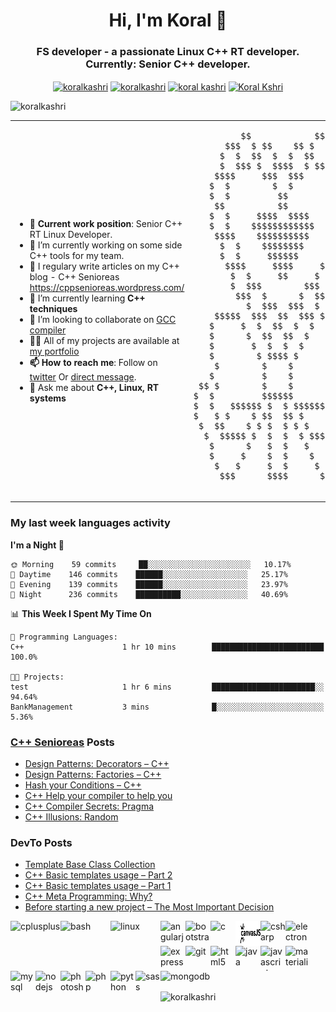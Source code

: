 <h1 align="center">Hi, I'm Koral 👋</h1>
<h3 align="center">FS developer - a passionate Linux C++ RT developer.<br>Currently: Senior C++ developer.</h3>

<p align="center">
<a href="https://dev.to/koralkashri" target="blank"><img align="center" src="https://cdn.jsdelivr.net/npm/simple-icons@3.0.1/icons/dev-dot-to.svg" alt="koralkashri" height="30" width="30" /></a>
<a href="https://twitter.com/koralkashri" target="blank"><img align="center" src="https://cdn.jsdelivr.net/npm/simple-icons@3.0.1/icons/twitter.svg" alt="koralkashri" height="30" width="30" /></a>
<a href="https://www.linkedin.com/in/koral-kashri-330b41162/" target="blank"><img align="center" src="https://cdn.jsdelivr.net/npm/simple-icons@3.0.1/icons/linkedin.svg" alt="koral kashri" height="30" width="30" /></a>
<a href="https://stackoverflow.com/users/8038186" target="blank"><img align="center" src="https://cdn.jsdelivr.net/npm/simple-icons@3.0.1/icons/stackoverflow.svg" alt="Koral Kshri" height="30" width="30" /></a>
</p>

<p align="left"> <img src="https://komarev.com/ghpvc/?username=koralkashri" alt="koralkashri" /> </p>

<table border="0">
    <tbody>
        <td>
            <ul>
                <li><b>💼 Current work position</b>: Senior C++ RT Linux Developer.</li>
                <li>🔭 I’m currently working on some side C++ tools for my team.</li>
                <li>📝 I regulary write articles on my C++ blog - C++ Senioreas <a href="https://cppsenioreas.wordpress.com/">https://cppsenioreas.wordpress.com/</a></li>
                <li>🌱 I’m currently learning <b>C++ techniques</b></li>
                <li>👯 I’m looking to collaborate on <a href="https://github.com/gcc-mirror/gcc">GCC compiler</a></li>
                <li>👨‍💻 All of my projects are available at <a href="https://koral-kashri-portfolio.herokuapp.com/">my portfolio</a></li>
                <li><b>📫 How to reach me</b>: Follow on <a href="https://twitter.com/intent/user?&region=follow&screen_name=koralkashri&tw_p=followbutton">twitter</a> Or <a href="mailto:koralkashri@gmail.com">direct message</a>.</li>
                <li>💬 Ask me about <b>C++, Linux, RT systems</b></li>
            </ul>
        </td>
        <td>
            <pre>
         $$            $$
      $$$  $ $$    $$ $  $$$
     $  $  $$  $  $  $$  $  $
     $  $$$ $  $$$$  $ $$$ $$
    $$$$     $$$  $$$     $$$$
   $  $        $  $        $  $
   $  $         $$         $  $
    $$          $$          $$
   $  $     $$$$  $$$$     $  $
   $  $    $$$$$$$$$$$$    $  $
    $$$$    $$$$$$$$$$    $$$$
     $  $    $$$$$$$$    $  $
     $  $     $$$$$$     $  $
      $$$$     $$$$     $$$$
       $  $     $$     $  $
       $  $$$        $$$  $
        $$$  $      $  $$$
          $  $$$  $$$  $
    $$$$$  $$$  $$  $$$ $$$$
   $     $  $  $$  $  $     $
   $      $  $$  $$  $      $
   $       $  $  $  $       $
   $        $ $$$$ $        $
    $        $    $        $
   $         $    $         $
 $$ $        $    $        $ $$
$  $         $$$$$$         $  $
$  $   $$$$$$ $  $ $$$$$$   $  $
$   $ $    $ $$  $$ $    $ $   $
 $  $$    $ $ $  $ $ $    $$  $
  $  $$$$$ $  $  $  $ $$$$$  $
   $      $   $  $   $      $
   $     $    $  $    $     $
    $   $     $  $     $   $
     $$$      $$$$      $$
            </pre>
        </td>
    </tbody>
</table>


### My last week languages activity
<!--START_SECTION:waka-->
**I'm a Night 🦉** 

```text
🌞 Morning    59 commits     ██░░░░░░░░░░░░░░░░░░░░░░░   10.17% 
🌆 Daytime    146 commits    ██████░░░░░░░░░░░░░░░░░░░   25.17% 
🌃 Evening    139 commits    ██████░░░░░░░░░░░░░░░░░░░   23.97% 
🌙 Night      236 commits    ██████████░░░░░░░░░░░░░░░   40.69%

```


📊 **This Week I Spent My Time On** 

```text
💬 Programming Languages: 
C++                      1 hr 10 mins        █████████████████████████   100.0%

🐱‍💻 Projects: 
test                     1 hr 6 mins         ███████████████████████░░   94.64% 
BankManagement           3 mins              █░░░░░░░░░░░░░░░░░░░░░░░░   5.36%

```


<!--END_SECTION:waka-->

### [C++ Senioreas](https://cppsenioreas.wordpress.com/) Posts
<!-- CPP-SENIOREAS-POSTS:START -->
- [Design Patterns: Decorators – C++](https://cppsenioreas.wordpress.com/2021/01/03/design-patterns-decorators-cpp/)
- [Design Patterns: Factories – C++](https://cppsenioreas.wordpress.com/2020/12/27/design-patterns-factories-cpp/)
- [Hash your Conditions – C++](https://cppsenioreas.wordpress.com/2020/12/13/hash-your-conditions-cpp/)
- [C++ Help your compiler to help you](https://cppsenioreas.wordpress.com/2020/12/06/cpp-attributes/)
- [C++ Compiler Secrets: Pragma](https://cppsenioreas.wordpress.com/2020/11/29/cpp-compiler-secrets-pragma/)
- [C++ Illusions: Random](https://cppsenioreas.wordpress.com/2020/11/10/cpp-illusions-random/)
<!-- CPP-SENIOREAS-POSTS:END -->

### DevTo Posts
<!-- DevTo-POSTS:START -->
- [Template Base Class Collection](https://dev.to/koralkashri/template-base-class-collection-2jel)
- [C++ Basic templates usage – Part 2](https://dev.to/koralkashri/basic-templates-usage-part-2-1had)
- [C++ Basic templates usage – Part 1](https://dev.to/koralkashri/basic-templates-usage-part-1-g1i)
- [C++ Meta Programming: Why?](https://dev.to/koralkashri/c-meta-programming-why-4249)
- [Before starting a new project – The Most Important Decision](https://dev.to/koralkashri/before-starting-a-new-project-the-most-important-decision-31c5)
<!-- DevTo-POSTS:END -->

<p align="left">
         <img align="left" src="https://devicons.github.io/devicon/devicon.git/icons/cplusplus/cplusplus-original.svg" alt="cplusplus" width="80" height="80"/>
         <img align="left" src="https://www.vectorlogo.zone/logos/gnu_bash/gnu_bash-icon.svg" alt="bash" width="80" height="80"/>
         <img align="left" src="https://devicons.github.io/devicon/devicon.git/icons/linux/linux-original.svg" alt="linux" width="80" height="80"/>
         <img align="left" src="https://devicons.github.io/devicon/devicon.git/icons/angularjs/angularjs-original.svg" alt="angularjs" width="40" height="40"/>
         <img align="left" src="https://devicons.github.io/devicon/devicon.git/icons/bootstrap/bootstrap-plain.svg" alt="bootstrap" width="40" height="40"/>
         <img align="left" src="https://devicons.github.io/devicon/devicon.git/icons/c/c-original.svg" alt="c" width="40" height="40"/>
         <img align="left" src="https://raw.githubusercontent.com/Hardik0307/Hardik0307/master/assets/canvasjs-charts.svg" alt="canvasjs" width="40" height="40"/>
         <img align="left" align="left" src="https://devicons.github.io/devicon/devicon.git/icons/csharp/csharp-original.svg" alt="csharp" width="40" height="40"/>
         <img align="left" src="https://devicons.github.io/devicon/devicon.git/icons/electron/electron-original.svg" alt="electron" width="40" height="40"/>
         <img align="left" src="https://devicons.github.io/devicon/devicon.git/icons/express/express-original-wordmark.svg" alt="express" width="40" height="40"/> 
         <img align="left" src="https://www.vectorlogo.zone/logos/git-scm/git-scm-icon.svg" alt="git" width="40" height="40"/>
         <img align="left" src="https://devicons.github.io/devicon/devicon.git/icons/html5/html5-original-wordmark.svg" alt="html5" width="40" height="40"/>
         <img align="left" src="https://devicons.github.io/devicon/devicon.git/icons/java/java-original-wordmark.svg" alt="java" width="40" height="40"/>
         <img align="left" src="https://devicons.github.io/devicon/devicon.git/icons/javascript/javascript-original.svg" alt="javascript" width="40" height="40"/>
         <img align="left" src="https://raw.githubusercontent.com/prplx/svg-logos/5585531d45d294869c4eaab4d7cf2e9c167710a9/svg/materialize.svg" alt="materialize" width="40" height="40"/>
         <img src="https://devicons.github.io/devicon/devicon.git/icons/mongodb/mongodb-original-wordmark.svg" alt="mongodb" width="40" height="40"/>
         <img align="left" src="https://devicons.github.io/devicon/devicon.git/icons/mysql/mysql-original-wordmark.svg" alt="mysql" width="40" height="40"/> 
         <img align="left" src="https://devicons.github.io/devicon/devicon.git/icons/nodejs/nodejs-original-wordmark.svg" alt="nodejs" width="40" height="40"/>
         <img align="left" src="https://devicons.github.io/devicon/devicon.git/icons/photoshop/photoshop-plain.svg" alt="photoshop" width="40" height="40"/>
         <img align="left" src="https://devicons.github.io/devicon/devicon.git/icons/php/php-original.svg" alt="php" width="40" height="40"/>
         <img align="left" src="https://devicons.github.io/devicon/devicon.git/icons/python/python-original.svg" alt="python" width="40" height="40"/>
         <img align="left" src="https://devicons.github.io/devicon/devicon.git/icons/sass/sass-original.svg" alt="sass" width="40" height="40"/>
         <br>
</p>
<!--<p>
         <img align="right" src="https://github-readme-stats.vercel.app/api/top-langs/?username=koralkashri&layout=compact&hide=html" alt="koralkashri" />
</p>-->
<p><img align="center" src="https://github-readme-stats.vercel.app/api?username=koralkashri&show_icons=true" alt="koralkashri" /></p>
